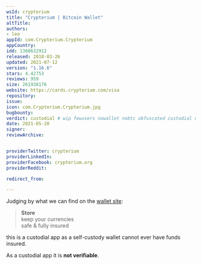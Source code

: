```yaml
---
wsId: crypterium
title: "Crypterium | Bitcoin Wallet"
altTitle: 
authors:
- leo
appId: com.Crypterium.Crypterium
appCountry: 
idd: 1360632912
released: 2018-03-26
updated: 2021-07-12
version: "1.16.6"
stars: 4.42753
reviews: 959
size: 261938176
website: https://cards.crypterium.com/visa
repository: 
issue: 
icon: com.Crypterium.Crypterium.jpg
bugbounty: 
verdict: custodial # wip fewusers nowallet nobtc obfuscated custodial nosource nonverifiable reproducible bounty defunct
date: 2021-05-20
signer: 
reviewArchive:


providerTwitter: crypterium
providerLinkedIn: 
providerFacebook: crypterium.org
providerReddit: 

redirect_from:

---
```


Judging by what we can find on the [wallet site](https://wallet.crypterium.com/):

> **Store**<br>
  keep your currencies<br>
  safe & fully insured

this is a custodial app as a self-custody wallet cannot ever have funds insured.

As a custodial app it is **not verifiable**.

